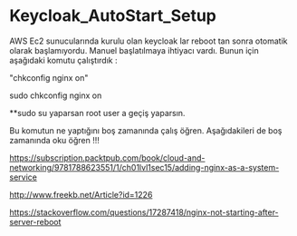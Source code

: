 # Keycloak_AutoStart_Setup

AWS Ec2 sunucularında kurulu olan keycloak lar reboot tan sonra otomatik olarak başlamıyordu. Manuel başlatılmaya ihtiyacı vardı. Bunun için aşağıdaki komutu çalıştırdık :

"chkconfig nginx on"

sudo chkconfig nginx on

**sudo su yaparsan root user a geçiş yaparsın.

Bu komutun ne yaptığını boş zamanında çalış öğren. Aşağıdakileri de boş zamanında oku öğren !!!


https://subscription.packtpub.com/book/cloud-and-networking/9781788623551/1/ch01lvl1sec15/adding-nginx-as-a-system-service

http://www.freekb.net/Article?id=1226

https://stackoverflow.com/questions/17287418/nginx-not-starting-after-server-reboot
